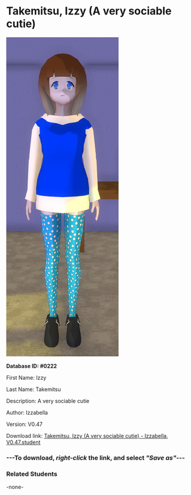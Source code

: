 # Takemitsu, Izzy (A very sociable cutie)

<img src="Files/Images/Takemitsu, Izzy (A very sociable cutie).png" title="Takemitsu, Izzy (A very sociable cutie) - Izzabella, V0.47">

**Database ID: #0222**

First Name: Izzy

Last Name: Takemitsu

Description: A very sociable cutie

Author: Izzabella

Version: V0.47

Download link: <a href="https://raw.githubusercontent.com/Arbiter1223/Daigaku-Gurashi-Custom-Students/master/Files/Studen%20Files/Takemitsu%2C%20Izzy%20(A%20very%20sociable%20cutie)%20-%20Izzabella%2C%20V0.47.student">Takemitsu, Izzy (A very sociable cutie) - Izzabella, V0.47.student</a>

### ---**To download, _right-click_ the link, and select _"Save as"_**---

### Related Students

-none-

